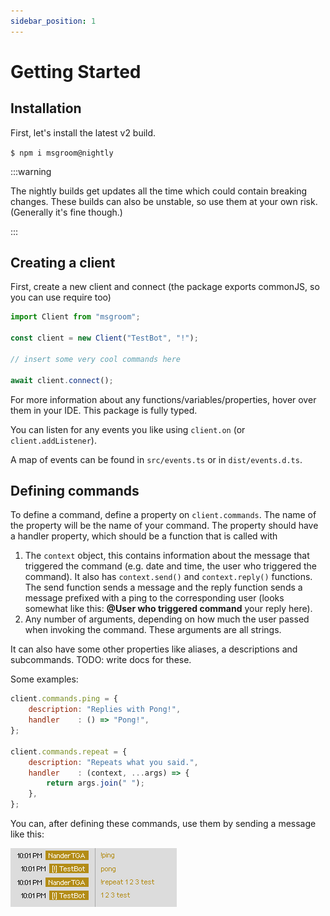 ```yaml
---
sidebar_position: 1
---
```


# Getting Started

## Installation

First, let's install the latest v2 build.

`$ npm i msgroom@nightly`

:::warning

The nightly builds get updates all the time which could contain breaking changes.
These builds can also be unstable, so use them at your own risk.
(Generally it's fine though.)

:::

## Creating a client

First, create a new client and connect
(the package exports commonJS, so you can use require too)

```js
import Client from "msgroom";

const client = new Client("TestBot", "!");

// insert some very cool commands here

await client.connect();
```

For more information about any functions/variables/properties,
hover over them in your IDE.
This package is fully typed.

You can listen for any events you like using `client.on` (or `client.addListener`).

A map of events can be found in `src/events.ts` or in `dist/events.d.ts`.

## Defining commands

To define a command, define a property on `client.commands`.
The name of the property will be the name of your command.
The property should have a handler property, which should be a function that is called with

1. The `context` object, this contains information about the message that triggered the command (e.g. date and time, the user who triggered the command). It also has `context.send()` and `context.reply()` functions. The send function sends a message and the reply function sends a message prefixed with a ping to the corresponding user (looks somewhat like this: **@User who triggered command** your reply here).
2. Any number of arguments, depending on how much the user passed when invoking the command. These arguments are all strings.

It can also have some other properties like aliases, a descriptions and subcommands.
TODO: write docs for these.

Some examples:

```js
client.commands.ping = {
    description: "Replies with Pong!",
    handler    : () => "Pong!",
};

client.commands.repeat = {
    description: "Repeats what you said.",
    handler    : (context, ...args) => {
        return args.join(" ");
    },
};
```

You can, after defining these commands, use them by sending a message like this:

![example command usage](https://github.com/NanderTGA/msgroom-orm/blob/master/example%20command%20usage.png?raw=true)

